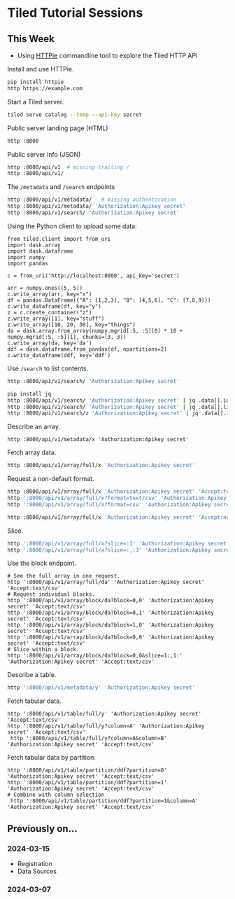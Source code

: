 # Tiled Tutorial Sessions

## This Week


- Using [HTTPie](https://httpie.io/) commandline tool to explore the Tiled HTTP API

Install and use HTTPie.

```bash
pip install httpie
http https://example.com
```

Start a Tiled server.

```bash
tiled serve catalog --temp --api-key secret
```

Public server landing page (HTML)

```bash
http :8000
```

Public server info (JSON)

```bash
http :8000/api/v1  # missing trailing /
http :8000/api/v1/
```

The `/metadata` and `/search` endpoints

```bash
http :8000/api/v1/metadata/   # missing authentication
http :8000/api/v1/metadata/ 'Authorization:Apikey secret'
http :8000/api/v1/search/ 'Authorization:Apikey secret'
```

Using the Python client to upload some data:

```python=
from tiled.client import from_uri
import dask.array
import dask.dataframe
import numpy
import pandas

c = from_uri('http://localhost:8000', api_key='secret')

arr = numpy.ones((5, 5))
c.write_array(arr, key="x")
df = pandas.DataFrame({"A": [1,2,3], "B": [4,5,6], "C": [7,8,9]})
c.write_dataframe(df, key="y")
z = c.create_container("z")
z.write_array([1], key="stuff")
z.write_array([10, 20, 30], key="things")
da = dask.array.from_array(numpy.mgrid[:5, :5][0] * 10 + numpy.mgrid[:5, :5][1], chunks=(3, 3))
c.write_array(da, key='da')
ddf = dask.dataframe.from_pandas(df, npartitions=2)
c.write_dataframe(ddf, key='ddf')
```

Use `/search` to list contents.

```bash
http :8000/api/v1/search/ 'Authorization:Apikey secret' 
```

```bash
pip install jq
http :8000/api/v1/search/ 'Authorization:Apikey secret' | jq .data[].id
http :8000/api/v1/search/ 'Authorization:Apikey secret' | jq .data[].links.self
http :8000/api/v1/search/z 'Authorization:Apikey secret' | jq .data[].id
```

Describe an array.

```
http :8000/api/v1/metadata/x 'Authorization:Apikey secret'
```

Fetch array data.

```bash
http :8000/api/v1/array/full/x 'Authorization:Apikey secret'
```

Request a non-default format.

```bash
http :8000/api/v1/array/full/x 'Authorization:Apikey secret' 'Accept:text/csv'
http ':8000/api/v1/array/full/x?format=text/csv' 'Authorization:Apikey secret'
http ':8000/api/v1/array/full/x?format=csv' 'Authorization:Apikey secret'
```

```bash
http :8000/api/v1/array/full/x 'Authorization:Apikey secret' 'Accept:nonsense'
```

Slice.

```bash
http ':8000/api/v1/array/full/x?slice=:3' 'Authorization:Apikey secret' 'Accept:text/csv'
http ':8000/api/v1/array/full/x?slice=:,:3' 'Authorization:Apikey secret' 'Accept:text/csv'
```

Use the block endpoint.

```bash!
# See the full array in one request.
http ':8000/api/v1/array/full/da' 'Authorization:Apikey secret' 'Accept:text/csv'
# Request individual blocks.
http ':8000/api/v1/array/block/da?block=0,0' 'Authorization:Apikey secret' 'Accept:text/csv'
http ':8000/api/v1/array/block/da?block=0,1' 'Authorization:Apikey secret' 'Accept:text/csv'
http ':8000/api/v1/array/block/da?block=1,0' 'Authorization:Apikey secret' 'Accept:text/csv'
http ':8000/api/v1/array/block/da?block=0,0' 'Authorization:Apikey secret' 'Accept:text/csv'
# Slice within a block.
http ':8000/api/v1/array/block/da?block=0,0&slice=1:,1:' 'Authorization:Apikey secret' 'Accept:text/csv'
```

Describe a table.

```bash
http ':8000/api/v1/metadata/y' 'Authorization:Apikey secret'
```

Fetch tabular data.

```bash=
http ':8000/api/v1/table/full/y' 'Authorization:Apikey secret' 'Accept:text/csv'
http ':8000/api/v1/table/full/y?column=A' 'Authorization:Apikey secret' 'Accept:text/csv'
 http ':8000/api/v1/table/full/y?column=A&column=B' 'Authorization:Apikey secret' 'Accept:text/csv'
 ```

Fetch tabular data by partition:

```bash=
http ':8000/api/v1/table/partition/ddf?partition=0' 'Authorization:Apikey secret' 'Accept:text/csv'
http ':8000/api/v1/table/partition/ddf?partition=1' 'Authorization:Apikey secret' 'Accept:text/csv'
# Combine with column selection
 http ':8000/api/v1/table/partition/ddf?partition=1&column=A' 'Authorization:Apikey secret' 'Accept:text/csv'
```


## Previously on...

### 2024-03-15

- Registration
- Data Sources

### 2024-03-07 
